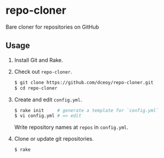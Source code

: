 repo-cloner
===========

Bare cloner for repositories on GitHub

Usage
-----

1.  Install Git and Rake.

2.  Check out `repo-cloner`.

    ```sh
    $ git clone https://github.com/dceoy/repo-cloner.git
    $ cd repo-cloner
    ```

3.  Create and edit `config.yml`.

    ```sh
    $ rake init     # generate a template for `config.yml`
    $ vi config.yml # => edit
    ```

    Write repository names at `repos` in `config.yml`.

4.  Clone or update git repositories.

    ```sh
    $ rake
    ```
